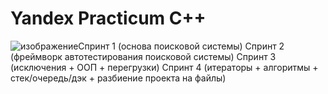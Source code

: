 # Yandex Practicum C++


![изображение](https://user-images.githubusercontent.com/110821533/235255283-bd1787cb-e874-448c-9d12-66ee619713b0.png)Спринт 1 (основа поисковой системы)
Спринт 2 (фреймворк автотестирования поисковой системы)
Спринт 3 (исключения + ООП + перегрузки)
Спринт 4 (итераторы + алгоритмы + стек/очередь/дэк + разбиение проекта на файлы)
